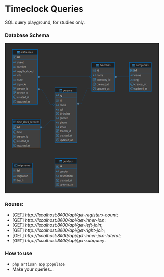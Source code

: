 # Timeclock Queries
SQL query playground, for studies only.

### Database Schema
![Database Schema](https://raw.githubusercontent.com/flads/timeclock-queries/master/public/database-schema.png)

### Routes:
- [GET] _http://localhost:8000/api/get-registers-count_;
- [GET] _http://localhost:8000/api/get-inner-join_;
- [GET] _http://localhost:8000/api/get-left-join_;
- [GET] _http://localhost:8000/api/get-right-join_;
- [GET] _http://localhost:8000/api/get-inner-join-lateral_;
- [GET] _http://localhost:8000/api/get-subquery_.

### How to use
- `php artisan app:populate`
- Make your queries...